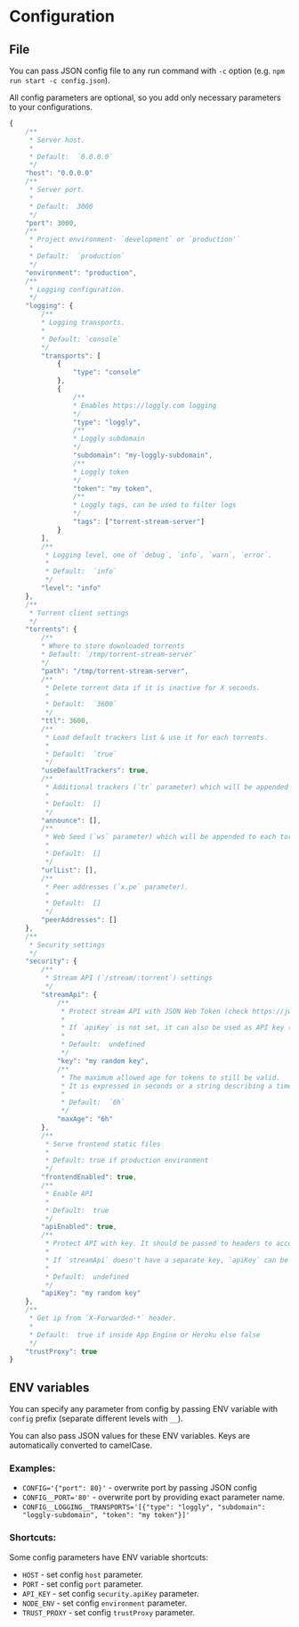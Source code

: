 # Configuration

## File

You can pass JSON config file to any run command with `-c` option (e.g. `npm run start -c config.json`).

All config parameters are optional, so you add only necessary parameters to your configurations.

```javascript
{
    /**
     * Server host.
     *
     * Default:  `0.0.0.0`
     */
    "host": "0.0.0.0"
    /**
     * Server port.
     *
     * Default:  3000
     */
    "port": 3000,
    /**
     * Project environment- `development` or `production'`
     *
     * Default:  `production`
     */
    "environment": "production",
    /**
     * Logging configuration.
     */
    "logging": {
        /**
        * Logging transports.
        *
        * Default: `console`
        */
        "transports": [
            {
                "type": "console"
            },
            {
                /**
                * Enables https://loggly.com logging
                */
                "type": "loggly",
                /**
                * Loggly subdomain
                */
                "subdomain": "my-loggly-subdomain",
                /**
                * Loggly token
                */
                "token": "my token",
                /**
                * Loggly tags, can be used to filter logs
                */
                "tags": ["torrent-stream-server"]
            }
        ],
        /**
         * Logging level, one of `debug`, `info`, `warn`, `error`.
         *
         * Default:  `info`
         */
        "level": "info"
    },
    /**
     * Torrent client settings
     */
    "torrents": {
        /**
        * Where to store downloaded torrents
        * Default: `/tmp/torrent-stream-server`
        */
        "path": "/tmp/torrent-stream-server",
        /**
         * Delete torrent data if it is inactive for X seconds.
         *
         * Default:  `3600`
         */
        "ttl": 3600,
        /**
         * Load default trackers list & use it for each torrents.
         *
         * Default:  `true`
         */
        "useDefaultTrackers": true,
        /**
         * Additional trackers (`tr` parameter) which will be appended to each torrent.
         *
         * Default:  []
         */
        "announce": [],
        /**
         * Web Seed (`ws` parameter) which will be appended to each torrent.
         *
         * Default:  []
         */
        "urlList": [],
        /**
         * Peer addresses (`x.pe` parameter).
         *
         * Default:  []
         */
        "peerAddresses": []
    },
    /**
     * Security settings
     */
    "security": {
        /**
         * Stream API (`/stream/:torrent`) settings
         */
        "streamApi": {
            /**
             * Protect stream API with JSON Web Token (check https://jwt.io).
             *
             * If `apiKey` is not set, it can also be used as API key (`authorization`: `bearer ${apiKey}`).
             *
             * Default:  undefined
             */
            "key": "my random key",
            /**
             * The maximum allowed age for tokens to still be valid.
             * It is expressed in seconds or a string describing a time span (check https://github.com/vercel/ms)
             *
             * Default:  `6h`
             */
            "maxAge": "6h"
        },
        /**
         * Serve frontend static files
         *
         * Default: true if production environment
         */
        "frontendEnabled": true,
        /**
         * Enable API
         *
         * Default:  true
         */
        "apiEnabled": true,
        /**
         * Protect API with key. It should be passed to headers to access the API (`authorization`: `bearer ${apiKey}`).
         *
         * If `streamApi` doesn't have a separate key, `apiKey` can be used as JSON Web Token.
         *
         * Default:  undefined
         */
        "apiKey": "my random key"
    },
    /**
     * Get ip from `X-Forwarded-*` header.
     *
     * Default:  true if inside App Engine or Heroku else false
     */
    "trustProxy": true
}
```

## ENV variables

You can specify any parameter from config by passing ENV variable with `config` prefix (separate different levels with `__`).

You can also pass JSON values for these ENV variables. Keys are automatically converted to camelCase.

### Examples:

* `CONFIG='{"port": 80}'` - overwrite port by passing JSON config
* `CONFIG__PORT='80'` - overwrite port by providing exact parameter name.
* `CONFIG__LOGGING__TRANSPORTS='[{"type": "loggly", "subdomain": "loggly-subdomain", "token": "my token"}]'`

### Shortcuts:

Some config parameters have ENV variable shortcuts:

* `HOST` - set config `host` parameter.
* `PORT` - set config `port` parameter.
* `API_KEY` - set config `security.apiKey` parameter.
* `NODE_ENV` - set config `environment` parameter.
* `TRUST_PROXY` - set config `trustProxy` parameter.
